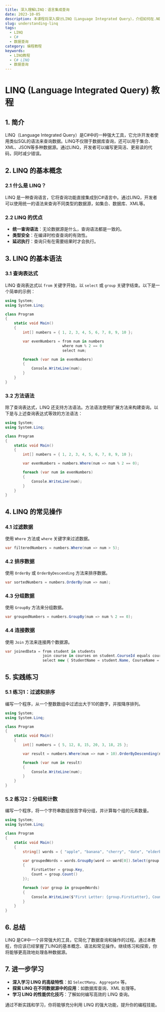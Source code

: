 ```yaml
---
title: 深入理解LINQ：语言集成查询
date: 2023-10-05
description: 本课程将深入探讨LINQ（Language Integrated Query），介绍如何在.NET环境中使用LINQ进行数据查询和操作。
slug: understanding-linq
tags:
  - LINQ
  - C#
  - 数据查询
category: 编程教程
keywords:
  - LINQ教程
  - C# LINQ
  - 数据查询
---
```


# LINQ (Language Integrated Query) 教程

## 1. 简介

LINQ（Language Integrated Query）是C#中的一种强大工具，它允许开发者使用类似SQL的语法来查询数据。LINQ不仅限于数据库查询，还可以用于集合、XML、JSON等多种数据源。通过LINQ，开发者可以编写更简洁、更易读的代码，同时减少错误。

## 2. LINQ 的基本概念

### 2.1 什么是 LINQ？

LINQ 是一种查询语言，它将查询功能直接集成到C#语言中。通过LINQ，开发者可以使用统一的语法来查询不同类型的数据源，如集合、数据库、XML等。

### 2.2 LINQ 的优点

- **统一查询语法**：无论数据源是什么，查询语法都是一致的。
- **类型安全**：在编译时检查查询的有效性。
- **延迟执行**：查询只有在需要结果时才会执行。

## 3. LINQ 的基本语法

### 3.1 查询表达式

LINQ 查询表达式以 `from` 关键字开始，以 `select` 或 `group` 关键字结束。以下是一个简单的示例：

```csharp
using System;
using System.Linq;

class Program
{
    static void Main()
    {
        int[] numbers = { 1, 2, 3, 4, 5, 6, 7, 8, 9, 10 };

        var evenNumbers = from num in numbers
                          where num % 2 == 0
                          select num;

        foreach (var num in evenNumbers)
        {
            Console.WriteLine(num);
        }
    }
}
```

### 3.2 方法语法

除了查询表达式，LINQ 还支持方法语法。方法语法使用扩展方法来构建查询。以下是与上述查询表达式等效的方法语法：

```csharp
using System;
using System.Linq;

class Program
{
    static void Main()
    {
        int[] numbers = { 1, 2, 3, 4, 5, 6, 7, 8, 9, 10 };

        var evenNumbers = numbers.Where(num => num % 2 == 0);

        foreach (var num in evenNumbers)
        {
            Console.WriteLine(num);
        }
    }
}
```

## 4. LINQ 的常见操作

### 4.1 过滤数据

使用 `Where` 方法或 `where` 关键字来过滤数据。

```csharp
var filteredNumbers = numbers.Where(num => num > 5);
```

### 4.2 排序数据

使用 `OrderBy` 或 `OrderByDescending` 方法来排序数据。

```csharp
var sortedNumbers = numbers.OrderBy(num => num);
```

### 4.3 分组数据

使用 `GroupBy` 方法来分组数据。

```csharp
var groupedNumbers = numbers.GroupBy(num => num % 2 == 0);
```

### 4.4 连接数据

使用 `Join` 方法来连接两个数据源。

```csharp
var joinedData = from student in students
                 join course in courses on student.CourseId equals course.Id
                 select new { StudentName = student.Name, CourseName = course.Name };
```

## 5. 实践练习

### 5.1 练习1：过滤和排序

编写一个程序，从一个整数数组中过滤出大于10的数字，并按降序排列。

```csharp
using System;
using System.Linq;

class Program
{
    static void Main()
    {
        int[] numbers = { 5, 12, 8, 15, 20, 3, 18, 25 };

        var result = numbers.Where(num => num > 10).OrderByDescending(num => num);

        foreach (var num in result)
        {
            Console.WriteLine(num);
        }
    }
}
```

### 5.2 练习2：分组和计数

编写一个程序，将一个字符串数组按首字母分组，并计算每个组的元素数量。

```csharp
using System;
using System.Linq;

class Program
{
    static void Main()
    {
        string[] words = { "apple", "banana", "cherry", "date", "elderberry" };

        var groupedWords = words.GroupBy(word => word[0]).Select(group => new
        {
            FirstLetter = group.Key,
            Count = group.Count()
        });

        foreach (var group in groupedWords)
        {
            Console.WriteLine($"First Letter: {group.FirstLetter}, Count: {group.Count}");
        }
    }
}
```

## 6. 总结

LINQ 是C#中一个非常强大的工具，它简化了数据查询和操作的过程。通过本教程，你应该已经掌握了LINQ的基本概念、语法和常见操作。继续练习和探索，你将能够更高效地处理各种数据源。

## 7. 进一步学习

- **深入学习 LINQ 的高级特性**：如 `SelectMany`、`Aggregate` 等。
- **探索 LINQ 在不同数据源中的应用**：如数据库查询、XML 处理等。
- **学习 LINQ 的性能优化技巧**：了解如何编写高效的 LINQ 查询。

通过不断实践和学习，你将能够充分利用 LINQ 的强大功能，提升你的编程技能。